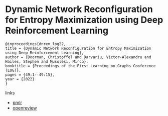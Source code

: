 # Dynamic Network Reconfiguration for Entropy Maximization using Deep Reinforcement Learning

```
@inproceedings{dnrem_log22,
title = {Dynamic Network Reconfiguration for Entropy Maximization using Deep Reinforcement Learning},
author = {Doorman, Christoffel and Darvariu, Victor-Alexandru and Hailes, Stephen and Musolesi, Mirco},
booktitle = {Proceedings of the First Learning on Graphs Conference (LOG)},
pages = {49:1--49:15},
year = {2022}
}
```

links
- [pmlr](https://proceedings.mlr.press/v198/doorman22a.html)
- [openreview](https://openreview.net/forum?id=-vshFhHpKhX)
